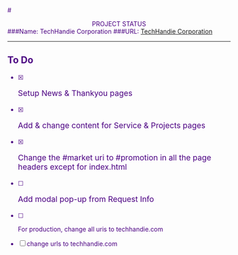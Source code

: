 <style>
	body {color:indigo;}
</style>

#<div style="text-align:center">PROJECT STATUS</div>
###Name: TechHandie Corporation
###URL: <a href="https://techhandie-corp.github.io/techhandie/">TechHandie Corporation</a>
<hr>
<h2>To Do</h2>

- [x] <p style="font-size:1.25em;">Setup News & Thankyou pages</p>
- [x] <p style="font-size:1.25em;">Add & change content for Service & Projects pages</p>
- [x] <p style="font-size:1.25em;">Change the #market uri to #promotion in all the  page headers except for index.html</p>
- [ ] <p style="font-size:1.25em;">Add modal pop-up from Request Info</p>
- [ ] <p>For production, change all uris to techhandie.com</p>
- [ ] change urls to techhandie.com
